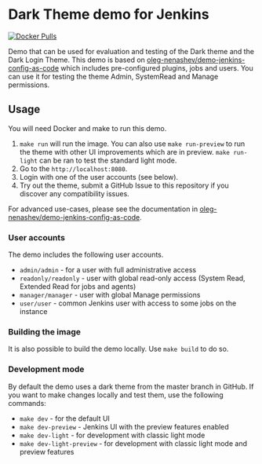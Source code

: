 # Dark Theme demo for Jenkins

[![Docker Pulls](https://img.shields.io/docker/pulls/jenkins4eval/dark-theme)](https://hub.docker.com/r/jenkins4eval/dark-theme)

Demo that can be used for evaluation and testing of the Dark theme and the Dark Login Theme.
This demo is based on [oleg-nenashev/demo-jenkins-config-as-code](https://github.com/oleg-nenashev/demo-jenkins-config-as-code)
which includes pre-configured plugins, jobs and users.
You can use it for testing the theme Admin, SystemRead and Manage permissions.

## Usage

You will need Docker and make to run this demo.

1. `make run` will run the image.
   You can also use `make run-preview` to run the theme with other UI improvements which are in preview.
   `make run-light` can be ran to test the standard light mode.
2. Go to the `http://localhost:8080`.
3. Login with one of the user accounts (see below).
4. Try out the theme, submit a GitHub Issue to this repository if you discover any compatibility issues.

For advanced use-cases, please see the documentation in [oleg-nenashev/demo-jenkins-config-as-code](https://github.com/oleg-nenashev/demo-jenkins-config-as-code).

### User accounts

The demo includes the following user accounts.

  * `admin/admin` - for a user with full administrative access
  * `readonly/readonly` - user with global read-only access (System Read, Extended Read for jobs and agents)
  * `manager/manager` - user with global Manage permissions
  * `user/user` - common Jenkins user with access to some jobs on the instance

### Building the image

It is also possible to build the demo locally.
Use `make build` to do so.

### Development mode

By default the demo uses a dark theme from the master branch in GitHub.
If you want to make changes locally and test them, use the following commands:

* `make dev` - for the default UI
* `make dev-preview` - Jenkins UI with the preview features enabled
* `make dev-light` - for development with classic light mode
* `make dev-light-preview` - for development with classic light mode and preview features
